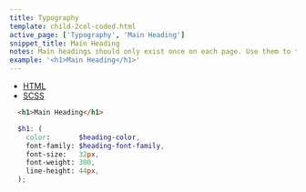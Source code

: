 ```yaml
---
title: Typography
template: child-2col-coded.html
active_page: ['Typography', 'Main Heading']
snippet_title: Main Heading
notes: Main headings should only exist once on each page. Use them to title the entire page.
example: '<h1>Main Heading</h1>'
---
```


* [HTML](0)
* [SCSS](1)

```html
  <h1>Main Heading</h1>
```
```scss
  $h1: (
    color:       $heading-color,
    font-family: $heading-font-family,
    font-size:   32px,
    font-weight: 300,
    line-height: 44px,
  );
```
